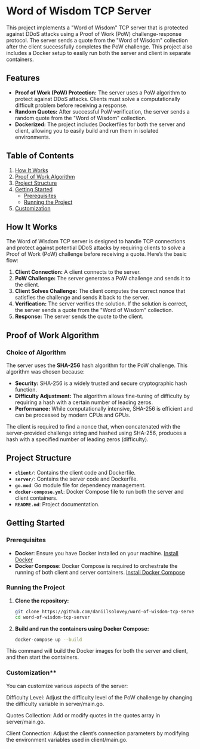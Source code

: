 # Word of Wisdom TCP Server

This project implements a "Word of Wisdom" TCP server that is protected against DDoS attacks using a Proof of Work (PoW) challenge-response protocol. The server sends a quote from the "Word of Wisdom" collection after the client successfully completes the PoW challenge. This project also includes a Docker setup to easily run both the server and client in separate containers.

## Features

- **Proof of Work (PoW) Protection:** The server uses a PoW algorithm to protect against DDoS attacks. Clients must solve a computationally difficult problem before receiving a response.
- **Random Quotes:** After successful PoW verification, the server sends a random quote from the "Word of Wisdom" collection.
- **Dockerized:** The project includes Dockerfiles for both the server and client, allowing you to easily build and run them in isolated environments.

## Table of Contents

1. [How It Works](#how-it-works)
2. [Proof of Work Algorithm](#proof-of-work-algorithm)
3. [Project Structure](#project-structure)
4. [Getting Started](#getting-started)
   - [Prerequisites](#prerequisites)
   - [Running the Project](#running-the-project)
5. [Customization](#customization)


## How It Works

The Word of Wisdom TCP server is designed to handle TCP connections and protect against potential DDoS attacks by requiring clients to solve a Proof of Work (PoW) challenge before receiving a quote. Here’s the basic flow:

1. **Client Connection:** A client connects to the server.
2. **PoW Challenge:** The server generates a PoW challenge and sends it to the client.
3. **Client Solves Challenge:** The client computes the correct nonce that satisfies the challenge and sends it back to the server.
4. **Verification:** The server verifies the solution. If the solution is correct, the server sends a quote from the "Word of Wisdom" collection.
5. **Response:** The server sends the quote to the client.

## Proof of Work Algorithm

### Choice of Algorithm

The server uses the **SHA-256** hash algorithm for the PoW challenge. This algorithm was chosen because:

- **Security:** SHA-256 is a widely trusted and secure cryptographic hash function.
- **Difficulty Adjustment:** The algorithm allows fine-tuning of difficulty by requiring a hash with a certain number of leading zeros.
- **Performance:** While computationally intensive, SHA-256 is efficient and can be processed by modern CPUs and GPUs.

The client is required to find a nonce that, when concatenated with the server-provided challenge string and hashed using SHA-256, produces a hash with a specified number of leading zeros (difficulty).

## Project Structure

- **`client/`**: Contains the client code and Dockerfile.
- **`server/`**: Contains the server code and Dockerfile.
- **`go.mod`**: Go module file for dependency management.
- **`docker-compose.yml`**: Docker Compose file to run both the server and client containers.
- **`README.md`**: Project documentation.

## Getting Started

### Prerequisites

- **Docker**: Ensure you have Docker installed on your machine. [Install Docker](https://docs.docker.com/get-docker/)
- **Docker Compose**: Docker Compose is required to orchestrate the running of both client and server containers. [Install Docker Compose](https://docs.docker.com/compose/install/)

### Running the Project

1. **Clone the repository:**

   ```bash
   git clone https://github.com/daniilsolovey/word-of-wisdom-tcp-server.git
   cd word-of-wisdom-tcp-server
   ```

2. **Build and run the containers using Docker Compose:**

    ```bash
    docker-compose up --build
    ```
This command will build the Docker images for both the server and client, and then start the containers.


### Customization**
You can customize various aspects of the server:

Difficulty Level: Adjust the difficulty level of the PoW challenge by changing the difficulty variable in server/main.go.

Quotes Collection: Add or modify quotes in the quotes array in server/main.go.

Client Connection: Adjust the client’s connection parameters by modifying the environment variables used in client/main.go.